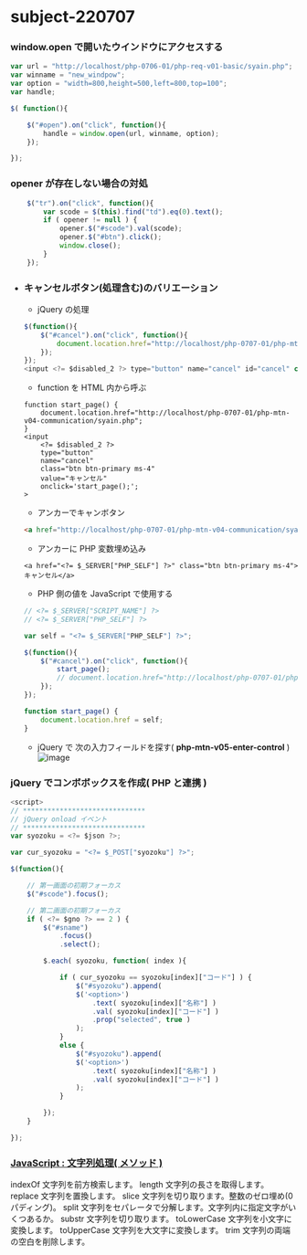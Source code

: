 # subject-220707

### window.open で開いたウインドウにアクセスする
```javascript
var url = "http://localhost/php-0706-01/php-req-v01-basic/syain.php";
var winname = "new_windpow";
var option = "width=800,height=500,left=800,top=100";
var handle;

$( function(){

    $("#open").on("click", function(){
        handle = window.open(url, winname, option);
    });

});
```

### opener が存在しない場合の対処
```javascript
    $("tr").on("click", function(){
        var scode = $(this).find("td").eq(0).text();
        if ( opener != null ) {
            opener.$("#scode").val(scode);
            opener.$("#btn").click();
            window.close();
        }
    });
```

- ### キャンセルボタン(処理含む)のバリエーション
    - jQuery の処理
    ```javascript
    $(function(){
        $("#cancel").on("click", function(){
            document.location.href="http://localhost/php-0707-01/php-mtn-v04-communication/syain.php";
        });
    });
    <input <?= $disabled_2 ?> type="button" name="cancel" id="cancel" class="btn btn-primary ms-4" value="キャンセル">
    ```
    - function を HTML 内から呼ぶ
    ```
    function start_page() {
        document.location.href="http://localhost/php-0707-01/php-mtn-v04-communication/syain.php";
    }
    <input
        <?= $disabled_2 ?>
        type="button"
        name="cancel"
        class="btn btn-primary ms-4" 
        value="キャンセル" 
        onclick='start_page();';
    >
    ```
    - アンカーでキャンボタン
    ```html
    <a href="http://localhost/php-0707-01/php-mtn-v04-communication/syain.php" class="btn btn-primary ms-4">キャンセル</a>
    ```
    - アンカーに PHP 変数埋め込み
    ```
    <a href="<?= $_SERVER["PHP_SELF"] ?>" class="btn btn-primary ms-4">キャンセル</a>
    ```
    - PHP 側の値を JavaScript で使用する
    ```javascript
    // <?= $_SERVER["SCRIPT_NAME"] ?>
    // <?= $_SERVER["PHP_SELF"] ?>

    var self = "<?= $_SERVER["PHP_SELF"] ?>";

    $(function(){
        $("#cancel").on("click", function(){
            start_page();
            // document.location.href="http://localhost/php-0707-01/php-mtn-v04-communication/syain.php";
        });
    });

    function start_page() {
        document.location.href = self;
    }
    ```
    - jQuery で 次の入力フィールドを探す( **php-mtn-v05-enter-control** )\
    ![image](https://user-images.githubusercontent.com/1501327/177698426-08d7d76d-1db5-41f8-87da-a66fb8c75203.png)


### jQuery でコンボボックスを作成( PHP と連携 )
```javascript
<script>
// ******************************
// jQuery onload イベント
// ******************************
var syozoku = <?= $json ?>;

var cur_syozoku = "<?= $_POST["syozoku"] ?>";

$(function(){

    // 第一画面の初期フォーカス
    $("#scode").focus();

    // 第二画面の初期フォーカス
    if ( <?= $gno ?> == 2 ) {
        $("#sname")
            .focus()
            .select();

        $.each( syozoku, function( index ){

            if ( cur_syozoku == syozoku[index]["コード"] ) {
                $("#syozoku").append( 
                $('<option>')
                    .text( syozoku[index]["名称"] )
                    .val( syozoku[index]["コード"] )
                    .prop("selected", true )
                );
            }
            else {
                $("#syozoku").append( 
                $('<option>')
                    .text( syozoku[index]["名称"] )
                    .val( syozoku[index]["コード"] )
                );
            }

        });
    }

});
```


### [JavaScript : 文字列処理( メソッド )](http://cya.sakura.ne.jp/js/string.htm)

indexOf
文字列を前方検索します。
length
文字列の長さを取得します。
replace
文字列を置換します。
slice
文字列を切り取ります。整数のゼロ埋め(0パディング)。
split
文字列をセパレータで分解します。文字列内に指定文字がいくつあるか。
substr
文字列を切り取ります。
toLowerCase
文字列を小文字に変換します。
toUpperCase
文字列を大文字に変換します。
trim
文字列の両端の空白を削除します。

